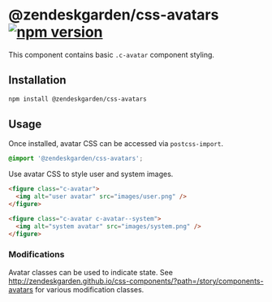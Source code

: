 # @zendeskgarden/css-avatars [![npm version][npm version badge]][npm version link]

[npm version badge]: https://flat.badgen.net/npm/v/@zendeskgarden/css-avatars
[npm version link]: https://www.npmjs.com/package/@zendeskgarden/css-avatars

This component contains basic `.c-avatar` component styling.

## Installation

```sh
npm install @zendeskgarden/css-avatars
```

## Usage

Once installed, avatar CSS can be accessed via `postcss-import`.

```css
@import '@zendeskgarden/css-avatars';
```

Use avatar CSS to style user and system images.

```html
<figure class="c-avatar">
  <img alt="user avatar" src="images/user.png" />
</figure>

<figure class="c-avatar c-avatar--system">
  <img alt="system avatar" src="images/system.png" />
</figure>
```

### Modifications

Avatar classes can be used to indicate state. See
http://zendeskgarden.github.io/css-components/?path=/story/components-avatars
for various modification classes.
